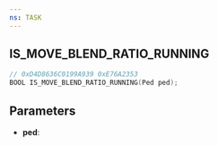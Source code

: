 ```yaml
---
ns: TASK
---
```

## IS_MOVE_BLEND_RATIO_RUNNING

```c
// 0xD4D8636C0199A939 0xE76A2353
BOOL IS_MOVE_BLEND_RATIO_RUNNING(Ped ped);
```

## Parameters
* **ped**:
